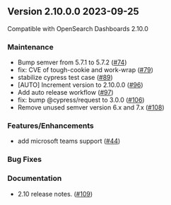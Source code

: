 ## Version 2.10.0.0 2023-09-25
Compatible with OpenSearch Dashboards 2.10.0

### Maintenance
* Bump semver from 5.7.1 to 5.7.2 ([#74](https://github.com/opensearch-project/dashboards-notifications/pull/74))
* fix: CVE of tough-cookie and work-wrap ([#79](https://github.com/opensearch-project/dashboards-notifications/pull/79))
* stabilize cypress test case  ([#89](https://github.com/opensearch-project/dashboards-notifications/pull/89))
* [AUTO] Increment version to 2.10.0.0 ([#96](https://github.com/opensearch-project/dashboards-notifications/pull/96))
* Add auto release workflow ([#97](https://github.com/opensearch-project/dashboards-notifications/pull/97))
* fix: bump @cypress/request to 3.0.0 ([#106](https://github.com/opensearch-project/dashboards-notifications/pull/106))
* Remove unused semver version 6.x and 7.x ([#108](https://github.com/opensearch-project/dashboards-notifications/pull/108))

### Features/Enhancements 
* add microsoft teams support ([#44](https://github.com/opensearch-project/dashboards-notifications/pull/44))

### Bug Fixes

### Documentation
* 2.10 release notes. ([#109](https://github.com/opensearch-project/dashboards-notifications/pull/109))
